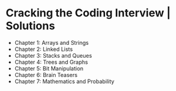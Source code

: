 # Cracking the Coding Interview | Solutions
* Chapter 1: Arrays and Strings
* Chapter 2: Linked Lists
* Chapter 3: Stacks and Queues
* Chapter 4: Trees and Graphs
* Chapter 5: Bit Manipulation
* Chapter 6: Brain Teasers
* Chapter 7: Mathematics and Probability
